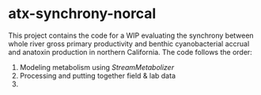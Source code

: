 # atx-synchrony-norcal

This project contains the code for a WIP evaluating the synchrony between whole river gross primary productivity and benthic cyanobacterial accrual and anatoxin production in northern California. The code follows the order:

1.  Modeling metabolism using *StreamMetabolizer*
2.  Processing and putting together field & lab data
3.  <in progress>
